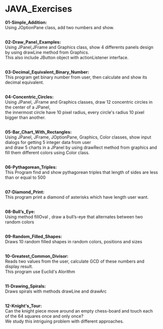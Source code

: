 # JAVA_Exercises

<b>01-Simple_Addition: </b><br/>
Using JOptionPane class, add two numbers and show.<br/><br/>

<b>02-Draw_Panel_Examples: </b><br/>
Using JPanel,JFrame and Graphics class, show 4 differents panels design by using drawLine method from Graphics. <br/>
This also include JButton object with actionListener interface.<br/><br/>

<b>03-Decimal_Equivalent_Binary_Number: </b><br/>
This program get binary number from user, then calculate and show its decimal equivalent.<br/><br/>

<b>04-Concentric_Circles: </b><br/>
Using JPanel, JFrame and Graphics classes, draw 12 concentric circles in the center of a JPanel, <br/>
the innermost circle have 10 pixel radius, every circle's radius 10 pixel bigger than another.<br/><br/>

<b>05-Bar_Chart_With_Rectangles: </b><br/>
Using JPanel, JFrame, JOptionPane, Graphics, Color classes, show input dialogs for getting 5 integer data from user<br/>
and draw 5 charts in a JPanel by using drawRect method from graphics and fill them different colors using Color class.  <br/><br/>

<b>06-Pythagorean_Triples: </b><br/>
This Program find and show pythagorean triples that length of sides are less than or equal to 500<br/><br/>

<b>07-Diamond_Print: </b><br/>
This program print a diamond of asterisks which have length user want.<br/><br/>

<b>08-Bull’s_Eye: </b><br/>
Using method fillOval , draw a bull’s-eye that alternates between two random colors<br/><br/>

<b>09-Random_Filled_Shapes: </b><br/>
Draws 10 random filled shapes in random colors, positions and sizes<br/><br/>

<b>10-Greatest_Common_Divisor: </b><br/>
Reads two values from the user, calculate GCD of these numbers and display result. <br/>
This program use Euclid's Alorithm<br/><br/>

<b>11-Drawing_Spirals: </b><br/>
Draws spirals with methods drawLine and drawArc<br/><br/>

<b>12-Knight's_Tour: </b><br/>
Can the knight piece move around an empty chess-board and touch each of the 64 squares once and only once? <br/>
We study this intriguing problem with different approaches.<br/><br/>
